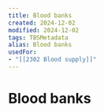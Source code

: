 ```yaml
---
title: Blood banks
created: 2024-12-02
modified: 2024-12-02
tags: TBSMetadata
alias: Blood banks
usedFor:
- "[[2302 Blood supply]]"
---
```

# Blood banks
